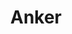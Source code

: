 ---
layout: term
title: 'Anker'
name: anker
description: "marque de batterie usb externe souvent utilisée par les joueurs pour recharger leur téléphone sur le terrain (http://www.anker.com/)"
---